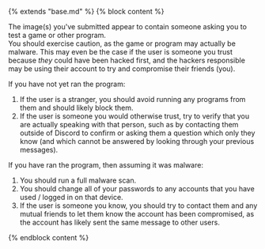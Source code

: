 {% extends "base.md" %}
{% block content %}

The image(s) you've submitted appear to contain someone asking you to test a game or other program.  
You should exercise caution, as the game or program may actually be malware. This may even be the case if the user is someone you trust because _they_ could have been hacked first, and the hackers responsible may be using their account to try and compromise their friends (you).

If you have not yet ran the program:

1. If the user is a stranger, you should avoid running any programs from them and should likely block them.
2. If the user is someone you would otherwise trust, try to verify that you are actually speaking with that person, such as by contacting them outside of Discord to confirm or asking them a question which only they know (and which cannot be answered by looking through your previous messages).

If you have ran the program, then assuming it was malware:

1. You should run a full malware scan.
2. You should change all of your passwords to any accounts that you have used / logged in on that device.
3. If the user is someone you know, you should try to contact them and any mutual friends to let them know the account has been compromised, as the account has likely sent the same message to other users.

{% endblock content %}
